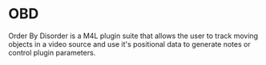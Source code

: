 # OBD
Order By Disorder is a M4L plugin suite that allows the user to track moving objects in a video source and use it's positional data to generate notes or control plugin parameters.

